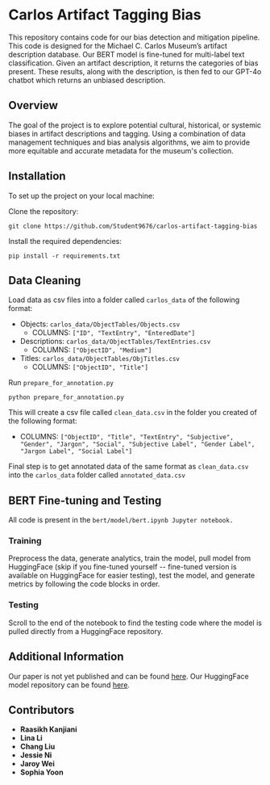 # Carlos Artifact Tagging Bias

This repository contains code for our bias detection and mitigation pipeline. This code is designed for the Michael C. Carlos Museum’s artifact description database. Our BERT model is fine-tuned for multi-label text classification. Given an artifact description, it returns the categories of bias present. These results, along with the description, is then fed to our GPT-4o chatbot which returns an unbiased description.

## Overview

The goal of the project is to explore potential cultural, historical, or systemic biases in artifact descriptions and tagging. Using a combination of data management techniques and bias analysis algorithms, we aim to provide more equitable and accurate metadata for the museum's collection.

## Installation

To set up the project on your local machine:

Clone the repository:

```
git clone https://github.com/Student9676/carlos-artifact-tagging-bias
```

Install the required dependencies:

```
pip install -r requirements.txt
```

## Data Cleaning

Load data as csv files into a folder called `carlos_data` of the following format:  

*   Objects: `carlos_data/ObjectTables/Objects.csv`
    *   COLUMNS: `["ID", "TextEntry", "EnteredDate"]`
*   Descriptions: `carlos_data/ObjectTables/TextEntries.csv`
    *   COLUMNS: `["ObjectID", "Medium"]`
*   Titles: `carlos_data/ObjectTables/ObjTitles.csv`
    *   COLUMNS: `["ObjectID", "Title"]`

Run `prepare_for_annotation.py`

```
python prepare_for_annotation.py
```

This will create a csv file called `clean_data.csv` in the folder you created of the following format:

*   COLUMNS: `["ObjectID", "Title", "TextEntry", "Subjective", "Gender", "Jargon", "Social", "Subjective Label", "Gender Label", "Jargon Label", "Social Label"]`

Final step is to get annotated data of the same format as `clean_data.csv` into the `carlos_data` folder called `annotated_data.csv`

## BERT Fine-tuning and Testing

All code is present in the `bert/model/bert.ipynb Jupyter notebook.`

### Training

Preprocess the data, generate analytics, train the model, pull model from HuggingFace (skip if you fine-tuned yourself -- fine-tuned version is available on HuggingFace for easier testing), test the model, and generate metrics by following the code blocks in order.

### Testing

Scroll to the end of the notebook to find the testing code where the model is pulled directly from a HuggingFace repository.

## Additional Information

Our paper is not yet published and can be found [here](https://drive.google.com/file/d/1BwXwciVGM6w-nuZKwceYzyzuNmEPcq1s/view?usp=sharing). Our HuggingFace model repository can be found [here](https://huggingface.co/raasikhk/carlos_bert_v2_2).

## Contributors

*   **Raasikh Kanjiani**
*   **Lina Li**
*   **Chang Liu**
*   **Jessie Ni**
*   **Jaroy Wei**
*   **Sophia Yoon**